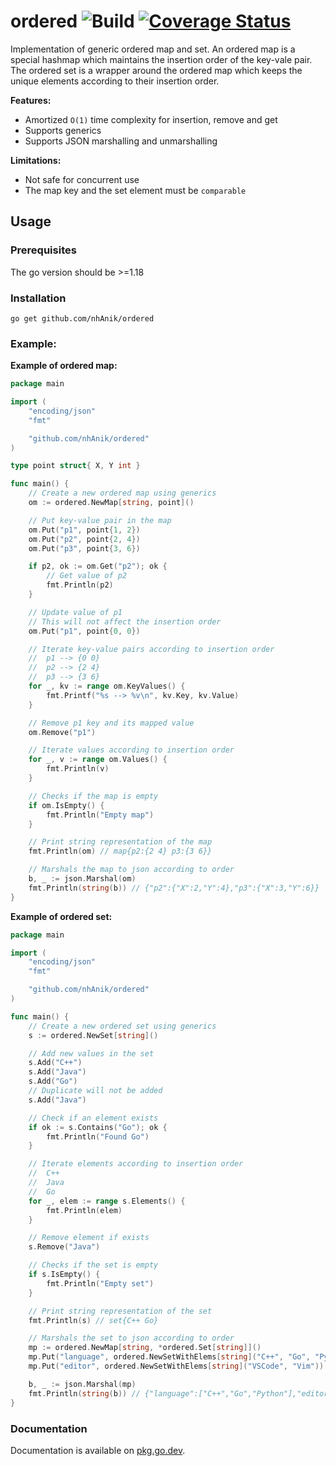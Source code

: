 # ordered ![Build](https://github.com/nhAnik/ordered/actions/workflows/build.yaml/badge.svg) [![Coverage Status](https://coveralls.io/repos/github/nhAnik/ordered/badge.svg)](https://coveralls.io/github/nhAnik/ordered)
Implementation of generic ordered map and set. An ordered map is a special
hashmap which maintains the insertion order of the key-vale pair. The ordered
set is a wrapper around the ordered map which keeps the unique elements
according to their insertion order.

**Features:**
- Amortized `O(1)` time complexity for insertion, remove and get
- Supports generics
- Supports JSON marshalling and unmarshalling

**Limitations:**
- Not safe for concurrent use
- The map key and the set element must be `comparable`

## Usage

### Prerequisites
The go version should be >=1.18

### Installation
```
go get github.com/nhAnik/ordered
```

### Example:
**Example of ordered map:**
```go
package main

import (
	"encoding/json"
	"fmt"

	"github.com/nhAnik/ordered"
)

type point struct{ X, Y int }

func main() {
	// Create a new ordered map using generics
	om := ordered.NewMap[string, point]()

	// Put key-value pair in the map
	om.Put("p1", point{1, 2})
	om.Put("p2", point{2, 4})
	om.Put("p3", point{3, 6})

	if p2, ok := om.Get("p2"); ok {
		// Get value of p2
		fmt.Println(p2)
	}

	// Update value of p1
	// This will not affect the insertion order
	om.Put("p1", point{0, 0})

	// Iterate key-value pairs according to insertion order
	// 	p1 --> {0 0}
	// 	p2 --> {2 4}
	// 	p3 --> {3 6}
	for _, kv := range om.KeyValues() {
		fmt.Printf("%s --> %v\n", kv.Key, kv.Value)
	}

	// Remove p1 key and its mapped value
	om.Remove("p1")

	// Iterate values according to insertion order
	for _, v := range om.Values() {
		fmt.Println(v)
	}

	// Checks if the map is empty
	if om.IsEmpty() {
		fmt.Println("Empty map")
	}

	// Print string representation of the map
	fmt.Println(om) // map{p2:{2 4} p3:{3 6}}

	// Marshals the map to json according to order
	b, _ := json.Marshal(om)
	fmt.Println(string(b)) // {"p2":{"X":2,"Y":4},"p3":{"X":3,"Y":6}}
}
```

**Example of ordered set:**
```go
package main

import (
	"encoding/json"
	"fmt"

	"github.com/nhAnik/ordered"
)

func main() {
	// Create a new ordered set using generics
	s := ordered.NewSet[string]()

	// Add new values in the set
	s.Add("C++")
	s.Add("Java")
	s.Add("Go")
	// Duplicate will not be added
	s.Add("Java")

	// Check if an element exists
	if ok := s.Contains("Go"); ok {
		fmt.Println("Found Go")
	}

	// Iterate elements according to insertion order
	// 	C++
	// 	Java
	// 	Go
	for _, elem := range s.Elements() {
		fmt.Println(elem)
	}

	// Remove element if exists
	s.Remove("Java")

	// Checks if the set is empty
	if s.IsEmpty() {
		fmt.Println("Empty set")
	}

	// Print string representation of the set
	fmt.Println(s) // set{C++ Go}

	// Marshals the set to json according to order
	mp := ordered.NewMap[string, *ordered.Set[string]]()
	mp.Put("language", ordered.NewSetWithElems[string]("C++", "Go", "Python"))
	mp.Put("editor", ordered.NewSetWithElems[string]("VSCode", "Vim"))

	b, _ := json.Marshal(mp)
	fmt.Println(string(b)) // {"language":["C++","Go","Python"],"editor":["VSCode","Vim"]}
}
```
### Documentation
Documentation is available on [pkg.go.dev](https://pkg.go.dev/github.com/nhAnik/ordered).
